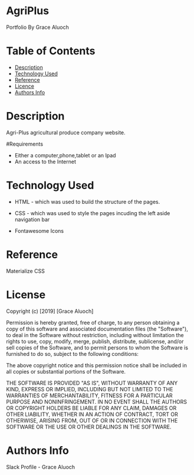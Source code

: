 # AgriPlus


Portfolio
By Grace Aluoch

# Table of Contents
- [Description](https://github.com/Aluoch111/AgriPlus/edit/gh-pages/README.md#Description)
- [Technology Used](https://github.com/Aluoch111/AgriPlus/edit/gh-pages/README.md#Technology-Used)
- [Reference](https://github.com/Aluoch111/AgriPlus/edit/gh-pages/README.md#Reference)
- [Licence](https://github.com/luoch111/AgriPlus/edit/gh-pages/README.md#Licence)
- [Authors Info](https://github.com/Aluoch111/AgriPlus/edit/gh-pages/README.md#Authors-Info)

# Description
Agri-Plus agricultural  produce company website.

#Requirements
- Either a computer,phone,tablet or an Ipad
- An access to the Internet

# Technology Used
- HTML - which was used to build the structure of the pages.

- CSS - which was used to style the pages incuding the left aside navigation bar
- Fontawesome Icons

# Reference
Materialize CSS
# License
Copyright (c) [2019] [Grace Aluoch]

Permission is hereby granted, free of charge, to any person obtaining a copy of this software and associated documentation files (the "Software"), to deal in the Software without restriction, including without limitation the rights to use, copy, modify, merge, publish, distribute, sublicense, and/or sell copies of the Software, and to permit persons to whom the Software is furnished to do so, subject to the following conditions:

The above copyright notice and this permission notice shall be included in all copies or substantial portions of the Software.

THE SOFTWARE IS PROVIDED "AS IS", WITHOUT WARRANTY OF ANY KIND, EXPRESS OR IMPLIED, INCLUDING BUT NOT LIMITED TO THE WARRANTIES OF MERCHANTABILITY, FITNESS FOR A PARTICULAR PURPOSE AND NONINFRINGEMENT. IN NO EVENT SHALL THE AUTHORS OR COPYRIGHT HOLDERS BE LIABLE FOR ANY CLAIM, DAMAGES OR OTHER LIABILITY, WHETHER IN AN ACTION OF CONTRACT, TORT OR OTHERWISE, ARISING FROM, OUT OF OR IN CONNECTION WITH THE SOFTWARE OR THE USE OR OTHER DEALINGS IN THE SOFTWARE.

# Authors Info

Slack Profile - Grace Aluoch

